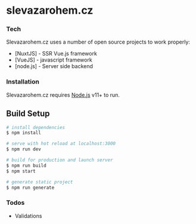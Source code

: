 # slevazarohem.cz

### Tech

Slevazarohem.cz uses a number of open source projects to work properly:

* [NuxtJS] - SSR Vue.js framework
* [VueJS] - javascript framework
* [node.js] - Server side backend

### Installation
Slevazarohem.cz requires [Node.js](https://nodejs.org/) v11+ to run.

## Build Setup

``` bash
# install dependencies
$ npm install

# serve with hot reload at localhost:3000
$ npm run dev

# build for production and launch server
$ npm run build
$ npm start

# generate static project
$ npm run generate
```

### Todos
 - Validations